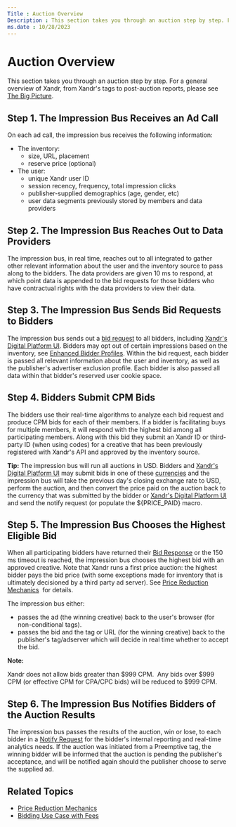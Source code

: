 ```yaml
---
Title : Auction Overview
Description : This section takes you through an auction step by step. For a general
ms.date : 10/28/2023
---
```



# Auction Overview



This section takes you through an auction step by step. For a general
overview of Xandr, from
Xandr's tags to post-auction reports, please see
<a href="the-big-picture.md" class="xref">The Big Picture</a>.


## Step 1. The Impression Bus Receives an Ad Call

On each ad call, the impression bus receives the following information:

- The inventory:
  - size, URL, placement
  - reserve price (optional)
- The user:
  - unique Xandr user ID
  - session recency, frequency, total impression clicks
  - publisher-supplied demographics (age, gender, etc)
  - user data segments previously stored by members and data providers




## Step 2. The Impression Bus Reaches Out to Data Providers

The impression bus, in real time, reaches out to all integrated to
gather other relevant information about the user and the inventory
source to pass along to the bidders. The data providers are given 10 ms
to respond, at which point data is appended to the bid requests for
those bidders who have contractual rights with the data providers to
view their data.




## Step 3. The Impression Bus Sends Bid Requests to Bidders

The impression bus sends out a <a
href="outgoing-bid-request-to-bidders.md"
class="xref" target="_blank">bid request</a> to all bidders, including
<a
href="xandr-s-digital-platform-ui.md"
class="xref" target="_blank">Xandr's Digital
Platform UI</a>. Bidders may opt out of certain impressions based on the
inventory, see <a
href="enhanced-bidder-profiles.md"
class="xref" target="_blank">Enhanced Bidder Profiles</a>. Within the
bid request, each bidder is passed all relevant information about the
user and inventory, as well as the publisher's advertiser exclusion
profile. Each bidder is also passed all data within that bidder's
reserved user cookie space.




## Step 4. Bidders Submit CPM Bids

The bidders use their real-time algorithms to analyze each bid request
and produce CPM bids for each of their members. If a bidder is
facilitating buys for multiple members, it will respond with the highest
bid among all participating members. Along with this bid they submit an
Xandr ID or third-party ID (when using codes)
for a creative that has been previously registered with
Xandr's API and approved by the inventory
source.



<b>Tip:</b> The impression bus will run all
auctions in USD. Bidders and <a
href="xandr-s-digital-platform-ui.md"
class="xref" target="_blank">Xandr's Digital
Platform UI</a> may submit bids in one of these
<a href="supported-currencies.md" class="xref">currencies</a> and the
impression bus will take the previous day's closing exchange rate to
USD, perform the auction, and then convert the price paid on the auction
back to the currency that was submitted by the bidder or <a
href="xandr-s-digital-platform-ui.md"
class="xref" target="_blank">Xandr's Digital
Platform UI</a> and send the notify request (or populate the
${PRICE_PAID} macro.






## Step 5. The Impression Bus Chooses the Highest Eligible Bid

When all participating bidders have returned their <a
href="incoming-bid-response-from-bidders.md"
class="xref" target="_blank">Bid Response</a> or the 150 ms timeout is
reached, the impression bus chooses the highest bid with an approved
creative. Note that Xandr runs a first price
auction: the highest bidder pays the bid price (with some exceptions
made for inventory that is ultimately decisioned by a third party ad
server). See <a
href="price-reduction-mechanics.md"
class="xref" target="_blank">Price Reduction Mechanics</a>  for details.

The impression bus either:

- passes the ad (the winning creative) back to the user's browser (for
  non-conditional tags).
- passes the bid and the tag or URL (for the winning creative) back to
  the publisher's tag/adserver which will decide in real time whether to
  accept the bid.


<b>Note:</b>

Xandr does not allow bids greater than $999 CPM.
 Any bids over $999 CPM (or effective CPM for CPA/CPC bids) will be
reduced to $999 CPM.






## Step 6. The Impression Bus Notifies Bidders of the Auction Results

The impression bus passes the results of the auction, win or lose, to
each bidder in a <a
href="notify-request.md"
class="xref" target="_blank">Notify Request</a> for the bidder's
internal reporting and real-time analytics needs. If the auction was
initiated from a Preemptive tag, the winning bidder will be informed
that the auction is pending the publisher's acceptance, and will be
notified again should the publisher choose to serve the supplied ad.




## Related Topics

- <a
  href="price-reduction-mechanics.md"
  class="xref" target="_blank">Price Reduction Mechanics</a>
- <a
  href="bidding-use-case-with-fees.md"
  class="xref" target="_blank">Bidding Use Case with Fees</a>






